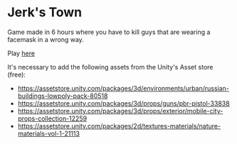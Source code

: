 # Jerk's Town
Game made in 6 hours where you have to kill guys that are wearing a facemask in a wrong way.

Play [here](https://rhomita.itch.io/jerks-town)

It's necessary to add the following assets from the Unity's Asset store (free):
- https://assetstore.unity.com/packages/3d/environments/urban/russian-buildings-lowpoly-pack-80518
- https://assetstore.unity.com/packages/3d/props/guns/pbr-pistol-33838
- https://assetstore.unity.com/packages/3d/props/exterior/mobile-city-props-collection-12259
- https://assetstore.unity.com/packages/2d/textures-materials/nature-materials-vol-1-21113
